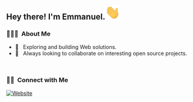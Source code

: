 <h2> Hey there! I'm Emmanuel.<img src="https://raw.githubusercontent.com/ABSphreak/ABSphreak/master/gifs/Hi.gif" width="40px" /></h2>

<h3> 👨🏻‍💻 &nbsp;About Me </h3>

- 🌱 &nbsp; Exploring and building Web solutions.
- 👯 &nbsp; Always looking to collaborate on interesting open source projects.

<br/>

<h3> 🤝🏻 &nbsp;Connect with Me </h3>

<p>
<a href="https://www.etorty.ng/"><img alt="Website" src="https://img.shields.io/badge/Website-www.tortyemmanuel.com-blue?style=rounded-square&logo=google-chrome"></a>

